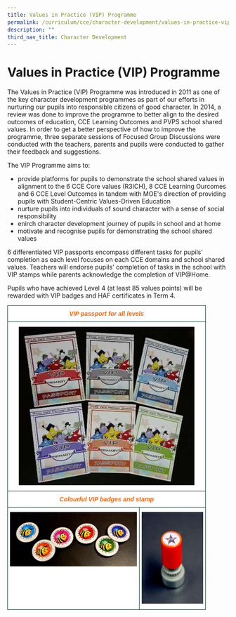 ```yaml
---
title: Values in Practice (VIP) Programme
permalink: /curriculum/cce/character-development/values-in-practice-vip-programme/
description: ""
third_nav_title: Character Development
---
```

# **Values in Practice (VIP) Programme**

The Values in Practice (VIP) Programme was introduced in 2011 as one of the key character development programmes as part of our efforts in nurturing our pupils into responsible citizens of good character. In 2014, a review was done to improve the programme to better align to the desired outcomes of education, CCE Learning Outcomes and PVPS school shared values. In order to get a better perspective of how to improve the programme, three separate sessions of Focused Group Discussions were conducted with the teachers, parents and pupils were conducted to gather their feedback and suggestions.

The VIP Programme aims to:

*   provide platforms for pupils to demonstrate the school shared values in alignment to the 6 CCE Core values (R3ICH), 8 CCE Learning Ourcomes and 6 CCE Level Outcomes in tandem with MOE's direction of providing pupils with Student-Centric Values-Driven Education
*   nurture pupils into individuals of sound character with a sense of social responsibility
*   enirch character development journey of pupils in school and at home
*   motivate and recognise pupils for demonstrating the school shared values

6 differentiated VIP passports encompass different tasks for pupils' completion as each level focuses on each CCE domains and school shared values. Teachers will endorse pupils' completion of tasks in the school with VIP stamps while parents acknowledge the completion of VIP@Home.

Pupils who have achieved Level 4 (at least 85 values points) will be rewarded with VIP badges and HAF certificates in Term 4.

<table style="border-collapse:collapse;border-spacing:0" class="tg"><thead><tr><th style="background-color:#FFF;border-color:#002d13;border-style:solid;border-width:1px;color:#F60;font-family:Arial, sans-serif;font-size:14px;font-style:italic;font-weight:bold;overflow:hidden;padding:10px 5px;text-align:center;vertical-align:top;word-break:normal" colspan="2">VIP passport for all levels</th></tr></thead><tbody><tr><td style="background-color:#FFF;border-color:#002d13;border-style:solid;border-width:1px;color:#162837;font-family:Arial, sans-serif;font-size:14px;overflow:hidden;padding:10px 5px;text-align:center;vertical-align:top;word-break:normal" colspan="2"><img src="/images/VIP%20Cover.jpg" alt="tn.VIP Cover.PNG.mid.jpg"></td></tr><tr><td style="background-color:#FFF;border-color:#002d13;border-style:solid;border-width:1px;color:#F60;font-family:Arial, sans-serif;font-size:14px;font-style:italic;font-weight:bold;overflow:hidden;padding:10px 5px;text-align:center;vertical-align:top;word-break:normal" colspan="2">Colourful VIP badges and stamp</td></tr><tr><td style="background-color:#FFF;border-color:#002d13;border-style:solid;border-width:1px;color:#162837;font-family:Arial, sans-serif;font-size:14px;overflow:hidden;padding:10px 5px;text-align:center;vertical-align:top;word-break:normal"><img src="/images/VIP11.jpg" alt="tn.VIP11.jpg.mid.jpg" width="289" height="124"></td><td style="background-color:#FFF;border-color:#002d13;border-style:solid;border-width:1px;color:#162837;font-family:Arial, sans-serif;font-size:14px;overflow:hidden;padding:10px 5px;text-align:center;vertical-align:top;word-break:normal"><img src="/images/VIP12.jpg" alt="tn.VIP12.jpg.mid.jpg" width="140" height="209"></td></tr></tbody></table>
